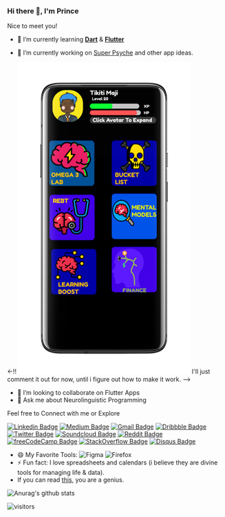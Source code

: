 ### Hi there 👋, I'm Prince


Nice to meet you!  

- 🌱 I’m currently learning [**Dart**](https://dart.dev/) & [**Flutter**](https://flutter.dev/)

- 🔭 I’m currently working on [Super Psyche](https://github.com/33nanoseconds/SuperIntelligence_Psyche) and other app ideas. 

<-!! <img src="Pictures/2.png" width=400 > I'll just comment it out for now, until i figure out how to make it work. -->

- 👯 I’m looking to collaborate on Flutter Apps
- 💬 Ask me about Neurolinguistic Programming 

Feel free to Connect with me or Explore

[![Linkedin Badge](https://img.shields.io/badge/-33nanoseconds-blue?style=flat-square&logo=Linkedin&logoColor=white&link=https://www.linkedin.com/in/33nanoseconds/)](https://www.linkedin.com/in/33nanoseconds/)  [![Medium Badge](https://img.shields.io/badge/-@33nanoseconds-03a57a?style=flat-square&labelColor=000000&logo=Medium&link=https://medium.com/@33nanoseconds/)](https://medium.com/@33nanoseconds)  [![Gmail Badge](https://img.shields.io/badge/-33nano@pm.me-c14438?style=flat-square&logo=Gmail&logoColor=white&link=mailto:33nano@pm.me)](mailto:33nano@pm.me)  [![Dribbble Badge](https://img.shields.io/badge/-33nanoseconds-purple?style=flat-square&logo=dribbble&logoColor=white&link=https://www.dribbble.com/33nanoseconds)](https://www.dribbble.com/33nanoseconds) [![Twitter Badge](https://img.shields.io/badge/-33Nanoseconds-blue?style=flat-square&logo=twitter&logoColor=white&link=https://www.twitter.com/33Nanoseconds)](https://www.twitter.com/33Nanoseconds) [![Soundcloud Badge](https://img.shields.io/badge/-33Nanoseconds-orange?style=flat-square&logo=soundcloud&logoColor=white&link=https://ujomusic.com/portal/musicgroup/849)](https://ujomusic.com/portal/musicgroup/849) [![Reddit Badge](https://img.shields.io/badge/-33Nanoseconds-orange?style=flat-square&logo=reddit&logoColor=white&link=https://reddit.com/user/33nanoseconds)](https://reddit.com/user/33nanoseconds) [![freeCodeCamp Badge](https://img.shields.io/badge/-Kinky_Therapist-black?style=flat-square&logo=freecodecamp&logoColor=white&link=https://freecodecamp.org/kinky_therapist)](https://freecodecamp.org/kinky_therapist)  [![StackOverflow Badge](https://img.shields.io/badge/-33nanoseconds-orange?style=flat-square&logo=stackoverflow&logoColor=white&link=https://stackoverflow.com/users/13772339/33nanoseconds?tab=profile)](https://stackoverflow.com/users/13772339/33nanoseconds?tab=profile) [![Disqus Badge](https://img.shields.io/badge/-33nanoseconds-blue?style=flat-square&logo=disqus&logoColor=white&link=https://disqus.com/by/33nanoseconds/)](https://disqus.com/by/33nanoseconds/)

- 😄 My Favorite Tools: ![Figma](https://img.shields.io/badge/-Figma-black?style=flat-square&logo=figma) ![Firefox](https://img.shields.io/badge/-Firefox-black?style=flat-square&logo=firefox)
- ⚡ Fun fact: I love spreadsheets and calendars (i believe they are divine tools for managing life & data). 
- If you can read [this](https://sheets.arcaneoffice.com/View.aspx?info=eyJmbiI6IkRhdGEgQ29uc3VtcHRpb24ueGxzeCIsImwiOiJodHRwczovL2dhaWEuYmxvY2tzdGFjay5vcmcvaHViLzEzcTViOTJUekN1cnFLdWJ5OTI5eVNWR2NkZnJNOUNOTkQvODA4ZTgxODBjYzc3YjhjN2JhZDNlMTc5MzRiZTFlZmFhYTNiMTQ5ODhiNjY2MzczZWMxZWZjZGM3MjI2NjZmZCIsInBrIjoiM2UyNTQ4ZWQ2YmIzNTZjMGQ3ZGY3MGM4ZDk3OTA5NjQ4MjY0MDdjOGNlNjY1YmFiZDk2MjA0ZmViNzdmMjI1ZiIsIml2IjoiMzRiMzZlNmY3MzAxODM2OTNiMTk0ZjVmOTUwODk3NzkifQ==), you are a genius. 

![Anurag's github stats](https://github-readme-stats.vercel.app/api?username=33nanoseconds&show_icons=true&theme=radical)
<!-- [![Top Langs](https://github-readme-stats.vercel.app/api/top-langs/?username=33nanoseconds&layout=compact)](https://github.com/anuraghazra/github-readme-stats)
--> <!-- Add this later--> 

 ![visitors](https://visitor-badge.laobi.icu/badge?page_id=33nanoseconds.33nanoseconds) 
 
 <!-- The icons are from here https://simpleicons.org If it doesnt exist here, dont use it. Its too much work to fetch icons from other sites 
And dont forget. Its all thanks to shield.io - use it for other stuff. Continue the format from here.
This is my reference https://github.com/abhisheknaiidu/awesome-github-profile-readme
-->
 <!-- More links here https://www.artstation.com/o33_nanoseconds (logo exists, but add when you upload stuff)
https://www.pinterest.com/33Nanoseconds/ (logo exists, but add later)
https://www.behance.net/drqueef (logo exists, but add later)
https://unsplash.com/@33nanoseconds (logo exists, but add later)
https://gumroad.com/33nanoseconds (logo exists, add later)
https://ko-fi.com/33nano (logo exists, later)
https://drive.google.com/drive/folders/1V5QgO-YrauzXt4EL7a9oEPrIINPuUuQH?usp=sharing (logo exists, later)
https://spectrum.chat/users/33nanoseconds?tab=posts (logo exists, add later)
https://www.youtube.com/channel/UCOdjC-y5VobaBlYN53V_M6w (logo exists, add later)


Difference section https://www.paypal.me/ptn10606 
ETH: 0x8aa243EcCb8a4cf7E4C8E54B83989C873a36626d
DAI: 0xb9337c00F7f1E74C068a885446b7C2848916A154
BTC: 1PPAY1XWNEWiqa97U3yEDqX1Qrvh2k9PJG


https://steemit.com/@drqueef (logo exists) 

Include favorite open source projects/ favorite tools (you decide)
ublock origin (logo exists). tachiyomi, magisk (logo exists), metamask, atom (logo exists), ipfs (logo exists)

-->
